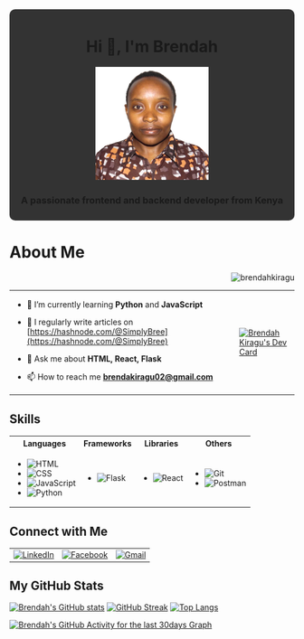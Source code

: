 <div style="background-color: #333; padding: 10px; border-radius: 10px; text-align: center;" align="center">
  <h1 align="center">Hi 👋, I'm Brendah</h1>
  <img src="images/Brendah Mwihaki Kiragu.jpg" alt="Brendah's Profile Picture" width="200px" height="auto"/>
  <h3>A passionate frontend and backend developer from Kenya</h3>
</div>

# About Me
<p align="right"> <img src="https://komarev.com/ghpvc/?username=brendahkiragu&label=Profile%20views&color=0e75b6&style=flat" alt="brendahkiragu" /> </p>

<table>
  <tr>
    <td valign="center">

- 🌱 I’m currently learning **Python** and **JavaScript**
  
- 📝 I regularly write articles on [https://hashnode.com/@SimplyBree](https://hashnode.com/@SimplyBree)

- 💬 Ask me about **HTML, React, Flask**

- 📫 How to reach me **brendakiragu02@gmail.com**
  
    </td>
    <td>
      <a href="https://app.daily.dev/brendah02">
        <img src="https://api.daily.dev/devcards/v2/JZNetlnkV7EhnrHHSOtiE.png?type=default&r=uj9" width="356" alt="Brendah Kiragu's Dev Card"/>
      </a>
    </td>
  </tr>
</table>

## Skills

<table>
  <tr>
    <th>Languages</th>
    <th>Frameworks</th>
    <th>Libraries</th>
    <th>Others</th>
  </tr>
  <tr>
    <td>
      <ul>
        <li><img alt="HTML" src="https://img.shields.io/badge/html-%231572B6.svg?&style=for-the-badge&logo=html5&logoColor=white" /></li>
        <li><img alt="CSS" src="https://img.shields.io/badge/css-%231572B6.svg?&style=for-the-badge&logo=css3&logoColor=white" /></li>
        <li><img alt="JavaScript" src="https://img.shields.io/badge/javascript-%23323330.svg?&style=for-the-badge&logo=javascript&logoColor=%23F7DF1E" /></li>
        <li><img alt="Python" src="https://img.shields.io/badge/python-%2343853D.svg?&style=for-the-badge&logo=python&logoColor=white" /></li>
      </ul>
    </td>
    <td>
      <ul>
        <li><img alt="Flask" src="https://img.shields.io/badge/flask-000000?logo=flask&logoColor=white&style=for-the-badge" /></li>
      </ul>
    </td>
    <td>
      <ul>
        <li><img alt="React" src="https://img.shields.io/badge/react-%2320232a.svg?&style=for-the-badge&logo=react&logoColor=%2361DAFB" /></li>
      </ul>
    </td>
    <td>
      <ul>
        <li><img alt="Git" src="https://img.shields.io/badge/git-F05032?logo=git&logoColor=white&style=for-the-badge" /></li>
        <li><img alt="Postman" src="https://img.shields.io/badge/postman-FF6C37?logo=postman&logoColor=white&style=for-the-badge" /></li>
      </ul>
    </td>
  </tr>
</table>

## Connect with Me

<table>
  <tr>
    <td>
      <a href="https://www.linkedin.com/in/brendah-mwihaki-kiragu-10432218a" target="_blank">
        <img alt="LinkedIn" src="https://img.shields.io/badge/linkedin-%230077B5.svg?&style=for-the-badge&logo=linkedin&logoColor=white" />
      </a>
    </td>
    <td>
      <a href="https://www.facebook.com/brendah.mwihaki" target="_blank">
        <img alt="Facebook" src="https://img.shields.io/badge/facebook-%231877F2.svg?&style=for-the-badge&logo=facebook&logoColor=white" />
      </a>
    </td>
    <td>
      <a href="mailto:brendakiragu02@gmail.com">
        <img alt="Gmail" src="https://img.shields.io/badge/gmail-D14836.svg?&style=for-the-badge&logo=gmail&logoColor=white" />
      </a>
    </td>
  </tr>
</table>

## My GitHub Stats

[![Brendah's GitHub stats](https://github-readme-stats.vercel.app/api?username=BrendahKiragu&count_private=true&show_icons=true&theme=radical&hide_rank=false)](https://github.com/BrendahKiragu)
[![GitHub Streak](http://github-readme-streak-stats.herokuapp.com?user=BrendahKiragu&theme=dark&background=000000)](https://git.io/streak-stats)
[![Top Langs](https://github-readme-stats.vercel.app/api/top-langs/?username=BrendahKiragu&layout=compact&theme=vision-friendly-dark)](https://github.com/BrendahKiragu)

<!--START_SECTION:activity-->
[![Brendah's GitHub Activity for the last 30days Graph](https://github-readme-activity-graph.vercel.app/graph?username=BrendahKiragu&theme=react&hide_border=true&custom_title=Brendah's%20GitHub%20Activity%20Graph&area=true&hide_title=false&from=now-90d)](https://github.com/BrendahKiragu/github-readme-activity-graph)

<!--END_SECTION:activity-->

